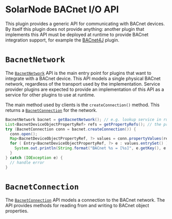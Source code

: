 # SolarNode BACnet I/O API

This plugin provides a generic API for communicating with BACnet devices. By itself
this plugin does not provide anything: another plugin that implements this API must
be deployed at runtime to provide BACnet integration support, for example the
[BACnet4J](../net.solarnetwork.node.io.bacnet.bacnet4j/) plugin.

# `BacnetNetwork`

The [`BacnetNetwork`](src/net/solarnetwork/node/io/bacnet/BacnetNetwork.java) API is the main entry
point for plugins that want to integrate with a BACnet device. This API models a single physical
BACnet network, regardless of the transport used by the implementation. Service provider plugins are
expected to provide an implementation of this API as a service for other plugins to use at runtime.

The main method used by clients is the `createConnection()` method. This returns a
[`BacnetConnection`](src/net/solarnetwork/node/io/bacnet/BacnetConnection.java) for the network.

```java
BacnetNetwork bacnet = getBacnetNetwork(); // e.g. lookup service in runtime
List<BacnetDeviceObjectPropertyRef> refs = getPropertyRefs(); // the props to read
try (BacnetConnection conn = bacnet.createConnection()) {
  conn.open();
  Map<BacnetDeviceObjectPropertyRef, ?> values = conn.propertyValues(refs);
  for ( Entry<BacnetDeviceObjectPropertyRef, ?> e : values.entrySet() ) {
    System.out.println(String.format("BACnet %s = [%s]", e.getKey(), e.getValue()));
  }
} catch (IOException e) {
  // handle error
}
```

# `BacnetConnection`

The [`BacnetConnection`](src/net/solarnetwork/node/io/bacnet/BacnetConnection.java)
API models a connection to the BACnet network. The API provides methods for
reading from and writing to BACnet object properties.
